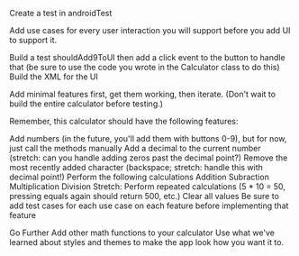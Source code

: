 Create a test in androidTest

Add use cases for every user interaction you will support before you add UI to support it.

Build a test shouldAdd9ToUI then add a click event to the button to handle that 
(be sure to use the code you wrote in the Calculator class to do this)
Build the XML for the UI

Add minimal features first, get them working, then iterate. (Don't wait to build the entire calculator before testing.)

Remember, this calculator should have the following features:

Add numbers (in the future, you'll add them with buttons 0-9), but for now, just call the methods manually
Add a decimal to the current number (stretch: can you handle adding zeros past the decimal point?)
Remove the most recently added character (backspace; stretch: handle this with decimal point!)
Perform the following calculations
Addition
Subraction
Multiplication
Division
Stretch: Perform repeated calculations (5 * 10 = 50, pressing equals again should return 500, etc.)
Clear all values
Be sure to add test cases for each use case on each feature before implementing that feature

Go Further
Add other math functions to your calculator
Use what we've learned about styles and themes to make the app look how you want it to.
